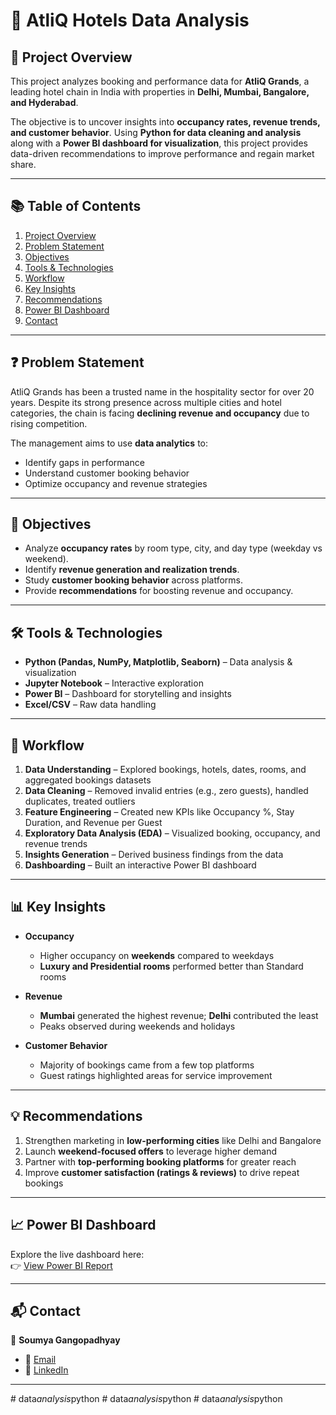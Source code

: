 # 🏨 AtliQ Hotels Data Analysis  

## 📌 Project Overview  
This project analyzes booking and performance data for **AtliQ Grands**, a leading hotel chain in India with properties in **Delhi, Mumbai, Bangalore, and Hyderabad**.  

The objective is to uncover insights into **occupancy rates, revenue trends, and customer behavior**. Using **Python for data cleaning and analysis** along with a **Power BI dashboard for visualization**, this project provides data-driven recommendations to improve performance and regain market share.  

---

## 📚 Table of Contents  
1. [Project Overview](#-project-overview)  
2. [Problem Statement](#-problem-statement)  
3. [Objectives](#-objectives)  
4. [Tools & Technologies](#-tools--technologies)  
5. [Workflow](#-workflow)  
6. [Key Insights](#-key-insights)  
7. [Recommendations](#-recommendations)  
8. [Power BI Dashboard](#-power-bi-dashboard)  
9. [Contact](#-contact)  

---

## ❓ Problem Statement  
AtliQ Grands has been a trusted name in the hospitality sector for over 20 years. Despite its strong presence across multiple cities and hotel categories, the chain is facing **declining revenue and occupancy** due to rising competition.  

The management aims to use **data analytics** to:  
- Identify gaps in performance  
- Understand customer booking behavior  
- Optimize occupancy and revenue strategies  

---

## 🎯 Objectives  
- Analyze **occupancy rates** by room type, city, and day type (weekday vs weekend).  
- Identify **revenue generation and realization trends**.  
- Study **customer booking behavior** across platforms.  
- Provide **recommendations** for boosting revenue and occupancy.  

---

## 🛠️ Tools & Technologies  
- **Python (Pandas, NumPy, Matplotlib, Seaborn)** – Data analysis & visualization  
- **Jupyter Notebook** – Interactive exploration  
- **Power BI** – Dashboard for storytelling and insights  
- **Excel/CSV** – Raw data handling  

---

## 🔄 Workflow  
1. **Data Understanding** – Explored bookings, hotels, dates, rooms, and aggregated bookings datasets  
2. **Data Cleaning** – Removed invalid entries (e.g., zero guests), handled duplicates, treated outliers  
3. **Feature Engineering** – Created new KPIs like Occupancy %, Stay Duration, and Revenue per Guest  
4. **Exploratory Data Analysis (EDA)** – Visualized booking, occupancy, and revenue trends  
5. **Insights Generation** – Derived business findings from the data  
6. **Dashboarding** – Built an interactive Power BI dashboard  

---

## 📊 Key Insights  
- **Occupancy**  
  - Higher occupancy on **weekends** compared to weekdays  
  - **Luxury and Presidential rooms** performed better than Standard rooms  

- **Revenue**  
  - **Mumbai** generated the highest revenue; **Delhi** contributed the least  
  - Peaks observed during weekends and holidays  

- **Customer Behavior**  
  - Majority of bookings came from a few top platforms  
  - Guest ratings highlighted areas for service improvement  

---

## 💡 Recommendations  
1. Strengthen marketing in **low-performing cities** like Delhi and Bangalore  
2. Launch **weekend-focused offers** to leverage higher demand  
3. Partner with **top-performing booking platforms** for greater reach  
4. Improve **customer satisfaction (ratings & reviews)** to drive repeat bookings  

---

## 📈 Power BI Dashboard  
Explore the live dashboard here:  
👉 [View Power BI Report]([https://your-powerbi-link-here.com](https://app.powerbi.com/view?r=eyJrIjoiNjk2NzNlYzItYTgxOS00ZWRjLWIyYWEtZGJkOGYyYzVlM2M3IiwidCI6ImM2ZTU0OWIzLTVmNDUtNDAzMi1hYWU5LWQ0MjQ0ZGM1YjJjNCJ9))  

---

## 📬 Contact  
👤 **Soumya Gangopadhyay**  
- 📧 [Email](mailto:gongo.sg5@gmail.com)  
- 🔗 [LinkedIn](www.linkedin.com/in/soumya-gangopadhyay-50b30218b)  

---
#   d a t a _ a n a l y s i s _ p y t h o n  
 #   d a t a _ a n a l y s i s _ p y t h o n  
 #   d a t a _ a n a l y s i s _ p y t h o n  
 